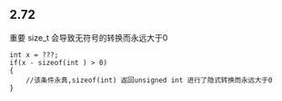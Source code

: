 ## 2.72

重要 size_t 会导致无符号的转换而永远大于0
```
int x = ???;
if(x - sizeof(int ) > 0)
{
    //该条件永真,sizeof(int) 返回unsigned int 进行了隐式转换而永远大于0 
}
```